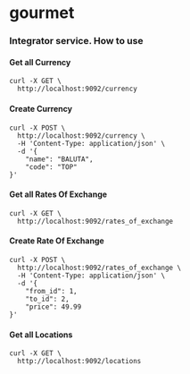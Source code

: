 # gourmet

### Integrator service. How to use

#### Get all Currency

    curl -X GET \
      http://localhost:9092/currency

#### Сreate Currency

    curl -X POST \
      http://localhost:9092/currency \
      -H 'Content-Type: application/json' \
      -d '{
        "name": "BALUTA",
        "code": "TOP"
    }'

#### Get all Rates Of Exchange

    curl -X GET \
      http://localhost:9092/rates_of_exchange


#### Сreate Rate Of Exchange

    curl -X POST \
      http://localhost:9092/rates_of_exchange \
      -H 'Content-Type: application/json' \
      -d '{
        "from_id": 1,
        "to_id": 2,
        "price": 49.99
    }'

#### Get all Locations

    curl -X GET \
      http://localhost:9092/locations

